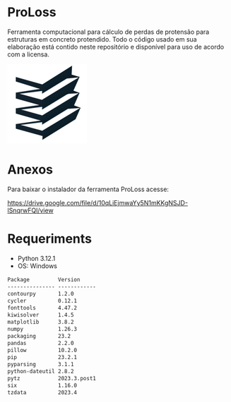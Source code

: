 # ProLoss

Ferramenta computacional para cálculo de perdas de protensão para estruturas em concreto protendido. Todo o código usado em sua elaboração está contido neste repositório e disponível para uso de acordo com a licensa.

![ProLoss](logo_proloss.png)

# Anexos

Para baixar o instalador da ferramenta ProLoss acesse:

https://drive.google.com/file/d/10qLiEjmwaYy5N1mKKgNSJD-lSnqrwFQl/view

# Requeriments

* Python 3.12.1
* OS: Windows
  
```shell
Package         Version
--------------- ------------
contourpy       1.2.0  
cycler          0.12.1 
fonttools       4.47.2  
kiwisolver      1.4.5  
matplotlib      3.8.2  
numpy           1.26.3  
packaging       23.2   
pandas          2.2.0  
pillow          10.2.0  
pip             23.2.1  
pyparsing       3.1.1  
python-dateutil 2.8.2  
pytz            2023.3.post1  
six             1.16.0  
tzdata          2023.4
```
